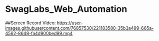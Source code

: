 # SwagLabs_Web_Automation

##Screen Record Video:
https://user-images.githubusercontent.com/76857530/221183580-35b3a499-665a-4562-8648-fa4d900bed99.mp4
